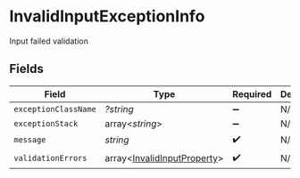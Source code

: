 # InvalidInputExceptionInfo

Input failed validation


## Fields

| Field                                                                      | Type                                                                       | Required                                                                   | Description                                                                |
| -------------------------------------------------------------------------- | -------------------------------------------------------------------------- | -------------------------------------------------------------------------- | -------------------------------------------------------------------------- |
| `exceptionClassName`                                                       | *?string*                                                                  | :heavy_minus_sign:                                                         | N/A                                                                        |
| `exceptionStack`                                                           | array<*string*>                                                            | :heavy_minus_sign:                                                         | N/A                                                                        |
| `message`                                                                  | *string*                                                                   | :heavy_check_mark:                                                         | N/A                                                                        |
| `validationErrors`                                                         | array<[InvalidInputProperty](../../models/shared/InvalidInputProperty.md)> | :heavy_check_mark:                                                         | N/A                                                                        |